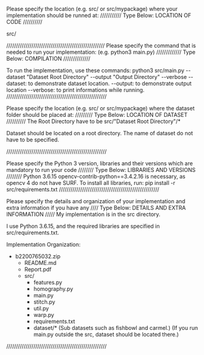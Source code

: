 Please specify the location (e.g. src/ or src/mypackage) 
where your implementation should be runned at:
/////////// Type Below: LOCATION OF CODE //////////

src/

///////////////////////////////////////////////////
Please specify the command that is needed 
to run your implementation:
(e.g. python3 main.py)
///////////// Type Below: COMPILATION //////////////

To run the implementation, use these commands: 
python3 src/main.py --dataset "Dataset Root Directory" --output "Output Directory" --verbose
--dataset: to demonstrate dataset location.
--output: to demonstrate output location
--verbose: to print informations while running.
////////////////////////////////////////////////////

Please specify the location (e.g. src/ or src/mypackage)
where the dataset folder should be placed at:
///////// Type Below: LOCATION OF DATASET //////////
The Root Directory have to be
src/"Dataset Root Directory"/*

Dataset should be located on a root directory. The name of dataset do not have to be specified. 

////////////////////////////////////////////////////

Please specify the Python 3 version, libraries and
their versions which are mandatory to run your code
//////// Type Below: LIBRARIES AND VERSIONS ////////
Python 3.6.15
opencv-contrib-python==3.4.2.16 is necessary, as opencv 4 do not have SURF. 
To install all libraries, run: pip install -r src/requirements.txt
////////////////////////////////////////////////////

Please specify the details and organization of your
implementation and extra information if you have any
//// Type Below: DETAILS AND EXTRA INFORMATION /////
My implementation is in the src directory.

I use Python 3.6.15, and the required libraries are specified in src/requirements.txt.

Implementation Organization:
- b2200765032.zip
  - README.md
  - Report.pdf
  - src/
      - features.py
      - homography.py
      - main.py
      - stitch.py
      - util.py
      - warp.py
      - requirements.txt
      - dataset/* (Sub datasets such as fishbowl and carmel.) (If you run main.py outside the src, dataset should be located there.)

////////////////////////////////////////////////////
